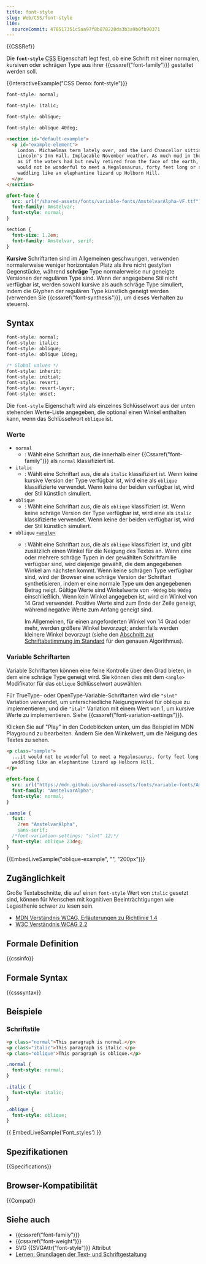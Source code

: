 ```yaml
---
title: font-style
slug: Web/CSS/font-style
l10n:
  sourceCommit: 478517351c5aa97f8b878228da3b3a9b0fb90371
---
```


{{CSSRef}}

Die **`font-style`** [CSS](/de/docs/Web/CSS) Eigenschaft legt fest, ob eine Schrift mit einer normalen, kursiven oder schrägen Type aus ihrer {{cssxref("font-family")}} gestaltet werden soll.

{{InteractiveExample("CSS Demo: font-style")}}

```css interactive-example-choice
font-style: normal;
```

```css interactive-example-choice
font-style: italic;
```

```css interactive-example-choice
font-style: oblique;
```

```css interactive-example-choice
font-style: oblique 40deg;
```

```html interactive-example
<section id="default-example">
  <p id="example-element">
    London. Michaelmas term lately over, and the Lord Chancellor sitting in
    Lincoln's Inn Hall. Implacable November weather. As much mud in the streets
    as if the waters had but newly retired from the face of the earth, and it
    would not be wonderful to meet a Megalosaurus, forty feet long or so,
    waddling like an elephantine lizard up Holborn Hill.
  </p>
</section>
```

```css interactive-example
@font-face {
  src: url("/shared-assets/fonts/variable-fonts/AmstelvarAlpha-VF.ttf");
  font-family: Amstelvar;
  font-style: normal;
}

section {
  font-size: 1.2em;
  font-family: Amstelvar, serif;
}
```

**Kursive** Schriftarten sind im Allgemeinen geschwungen, verwenden normalerweise weniger horizontalen Platz als ihre nicht gestylten Gegenstücke, während **schräge** Type normalerweise nur geneigte Versionen der regulären Type sind. Wenn der angegebene Stil nicht verfügbar ist, werden sowohl kursive als auch schräge Type simuliert, indem die Glyphen der regulären Type künstlich geneigt werden (verwenden Sie {{cssxref("font-synthesis")}}, um dieses Verhalten zu steuern).

## Syntax

```css
font-style: normal;
font-style: italic;
font-style: oblique;
font-style: oblique 10deg;

/* Global values */
font-style: inherit;
font-style: initial;
font-style: revert;
font-style: revert-layer;
font-style: unset;
```

Die `font-style` Eigenschaft wird als einzelnes Schlüsselwort aus der unten stehenden Werte-Liste angegeben, die optional einen Winkel enthalten kann, wenn das Schlüsselwort `oblique` ist.

### Werte

- `normal`
  - : Wählt eine Schriftart aus, die innerhalb einer {{Cssxref("font-family")}} als `normal` klassifiziert ist.
- `italic`
  - : Wählt eine Schriftart aus, die als `italic` klassifiziert ist. Wenn keine kursive Version der Type verfügbar ist, wird eine als `oblique` klassifizierte verwendet. Wenn keine der beiden verfügbar ist, wird der Stil künstlich simuliert.
- `oblique`
  - : Wählt eine Schriftart aus, die als `oblique` klassifiziert ist. Wenn keine schräge Version der Type verfügbar ist, wird eine als `italic` klassifizierte verwendet. Wenn keine der beiden verfügbar ist, wird der Stil künstlich simuliert.
- `oblique` [`<angle>`](/de/docs/Web/CSS/angle)
  - : Wählt eine Schriftart aus, die als `oblique` klassifiziert ist, und gibt zusätzlich einen Winkel für die Neigung des Textes an. Wenn eine oder mehrere schräge Typen in der gewählten Schriftfamilie verfügbar sind, wird diejenige gewählt, die dem angegebenen Winkel am nächsten kommt. Wenn keine schrägen Type verfügbar sind, wird der Browser eine schräge Version der Schriftart synthetisieren, indem er eine normale Type um den angegebenen Betrag neigt. Gültige Werte sind Winkelwerte von `-90deg` bis `90deg` einschließlich. Wenn kein Winkel angegeben ist, wird ein Winkel von 14 Grad verwendet. Positive Werte sind zum Ende der Zeile geneigt, während negative Werte zum Anfang geneigt sind.

    Im Allgemeinen, für einen angeforderten Winkel von 14 Grad oder mehr, werden größere Winkel bevorzugt; andernfalls werden kleinere Winkel bevorzugt (siehe den [Abschnitt zur Schriftabstimmung im Standard](https://drafts.csswg.org/css-fonts-4/#font-matching-algorithm) für den genauen Algorithmus).

### Variable Schriftarten

Variable Schriftarten können eine feine Kontrolle über den Grad bieten, in dem eine schräge Type geneigt wird. Sie können dies mit dem `<angle>` Modifikator für das `oblique` Schlüsselwort auswählen.

Für TrueType- oder OpenType-Variable-Schriftarten wird die `"slnt"` Variation verwendet, um unterschiedliche Neigungswinkel für oblique zu implementieren, und die `"ital"` Variation mit einem Wert von 1, um kursive Werte zu implementieren. Siehe {{cssxref("font-variation-settings")}}.

Klicken Sie auf "Play" in den Codeblöcken unten, um das Beispiel im MDN Playground zu bearbeiten. Ändern Sie den Winkelwert, um die Neigung des Textes zu sehen.

```html live-sample___oblique-example
<p class="sample">
  ...it would not be wonderful to meet a Megalosaurus, forty feet long or so,
  waddling like an elephantine lizard up Holborn Hill.
</p>
```

```css live-sample___oblique-example
@font-face {
  src: url("https://mdn.github.io/shared-assets/fonts/variable-fonts/AmstelvarAlpha-VF.ttf");
  font-family: "AmstelvarAlpha";
  font-style: normal;
}

.sample {
  font:
    2rem "AmstelvarAlpha",
    sans-serif;
  /*font-variation-settings: "slnt" 12;*/
  font-style: oblique 23deg;
}
```

{{EmbedLiveSample("oblique-example", "", "200px")}}

## Zugänglichkeit

Große Textabschnitte, die auf einen `font-style` Wert von `italic` gesetzt sind, können für Menschen mit kognitiven Beeinträchtigungen wie Legasthenie schwer zu lesen sein.

- [MDN Verständnis WCAG, Erläuterungen zu Richtlinie 1.4](/de/docs/Web/Accessibility/Guides/Understanding_WCAG/Perceivable#guideline_1.4_make_it_easier_for_users_to_see_and_hear_content_including_separating_foreground_from_background)
- [W3C Verständnis WCAG 2.2](https://w3c.github.io/wcag/guidelines/22/#visual-presentation)

## Formale Definition

{{cssinfo}}

## Formale Syntax

{{csssyntax}}

## Beispiele

### Schriftstile

```html hidden
<p class="normal">This paragraph is normal.</p>
<p class="italic">This paragraph is italic.</p>
<p class="oblique">This paragraph is oblique.</p>
```

```css
.normal {
  font-style: normal;
}

.italic {
  font-style: italic;
}

.oblique {
  font-style: oblique;
}
```

{{ EmbedLiveSample('Font_styles') }}

## Spezifikationen

{{Specifications}}

## Browser-Kompatibilität

{{Compat}}

## Siehe auch

- {{cssxref("font-family")}}
- {{cssxref("font-weight")}}
- SVG {{SVGAttr("font-style")}} Attribut
- [Lernen: Grundlagen der Text- und Schriftgestaltung](/de/docs/Learn_web_development/Core/Text_styling/Fundamentals)
